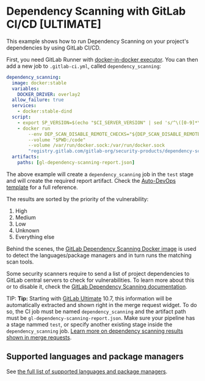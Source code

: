 # Dependency Scanning with GitLab CI/CD **[ULTIMATE]**

This example shows how to run Dependency Scanning on your
project's dependencies by using GitLab CI/CD.

First, you need GitLab Runner with [docker-in-docker executor](https://docs.gitlab.com/ee/ci/docker/using_docker_build.html#use-docker-in-docker-executor).
You can then add a new job to `.gitlab-ci.yml`, called `dependency_scanning`:

```yaml
dependency_scanning:
  image: docker:stable
  variables:
    DOCKER_DRIVER: overlay2
  allow_failure: true
  services:
    - docker:stable-dind
  script:
    - export SP_VERSION=$(echo "$CI_SERVER_VERSION" | sed 's/^\([0-9]*\)\.\([0-9]*\).*/\1-\2-stable/')
    - docker run
        --env DEP_SCAN_DISABLE_REMOTE_CHECKS="${DEP_SCAN_DISABLE_REMOTE_CHECKS:-false}"
        --volume "$PWD:/code"
        --volume /var/run/docker.sock:/var/run/docker.sock
        "registry.gitlab.com/gitlab-org/security-products/dependency-scanning:$SP_VERSION" /code
  artifacts:
    paths: [gl-dependency-scanning-report.json]
```

The above example will create a `dependency_scanning` job in the `test` stage and will create the required report artifact. Check the
[Auto-DevOps template](https://gitlab.com/gitlab-org/gitlab-ci-yml/blob/master/Auto-DevOps.gitlab-ci.yml)
for a full reference.

The results are sorted by the priority of the vulnerability:

1. High
1. Medium
1. Low
1. Unknown
1. Everything else

Behind the scenes, the [GitLab Dependency Scanning Docker image](https://gitlab.com/gitlab-org/security-products/dependency-scanning)
is used to detect the languages/package managers and in turn runs the matching scan tools.

Some security scanners require to send a list of project dependencies to GitLab
central servers to check for vulnerabilities. To learn more about this or to
disable it, check the [GitLab Dependency Scanning documentation](https://gitlab.com/gitlab-org/security-products/dependency-scanning#remote-checks).

TIP: **Tip:**
Starting with [GitLab Ultimate][ee] 10.7, this information will
be automatically extracted and shown right in the merge request widget. To do
so, the CI job must be named `dependency_scanning` and the artifact path must be
`gl-dependency-scanning-report.json`. Make sure your pipeline has a stage nammed `test`,
or specify another existing stage inside the `dependency_scanning` job.
[Learn more on dependency scanning results shown in merge requests](../../user/project/merge_requests/dependency_scanning.md).

## Supported languages and package managers

See [the full list of supported languages and package managers](../../user/project/merge_requests/dependency_scanning.md#supported-languages-and-frameworks).

[ee]: https://about.gitlab.com/products/
